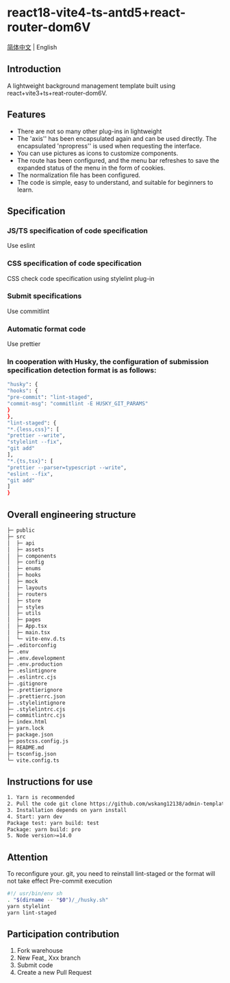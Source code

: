# react18-vite4-ts-antd5+react-router-dom6V

[简体中文](./README.md) | English

## Introduction
A lightweight background management template built using react+vite3+ts+reat-router-dom6V.
## Features
- There are not so many other plug-ins in lightweight
- The 'axis'' has been encapsulated again and can be used directly. The encapsulated 'npropress'' is used when requesting the interface.
- You can use pictures as icons to customize components.
- The route has been configured, and the menu bar refreshes to save the expanded status of the menu in the form of cookies.
- The normalization file has been configured.
- The code is simple, easy to understand, and suitable for beginners to learn.
## Specification
### JS/TS specification of code specification
Use eslint
### CSS specification of code specification
CSS check code specification using stylelint plug-in
### Submit specifications
Use commitlint
### Automatic format code
Use prettier
### In cooperation with Husky, the configuration of submission specification detection format is as follows:
```bash
"husky": {
"hooks": {
"pre-commit": "lint-staged",
"commit-msg": "commitlint -E HUSKY_GIT_PARAMS"
}
},
"lint-staged": {
"*.{less,css}": [
"prettier --write",
"stylelint --fix",
"git add"
],
"*.{ts,tsx}": [
"prettier --parser=typescript --write",
"eslint --fix",
"git add"
]
}
```
## Overall engineering structure
```bash         
├─ public            
├─ src
│  ├─ api              
│  ├─ assets            
│  ├─ components       
│  ├─ config       
│  ├─ enums              
│  ├─ hooks              
│  ├─ mock                
│  ├─ layouts            
│  ├─ routers             
│  ├─ store            
│  ├─ styles             
│  ├─ utils           
│  ├─ pages             
│  ├─ App.tsx            
│  ├─ main.tsx          
│  └─ vite-env.d.ts       
├─ .editorconfig          
├─ .env                  
├─ .env.development    
├─ .env.production     
├─ .eslintignore        
├─ .eslintrc.cjs         
├─ .gitignore            
├─ .prettierignore     
├─ .prettierrc.json       
├─ .stylelintignore       
├─ .stylelintrc.cjs       
├─ commitlintrc.cjs    
├─ index.html            
├─ yarn.lock          
├─ package.json          
├─ postcss.config.js      
├─ README.md            
├─ tsconfig.json       
└─ vite.config.ts        
``` 

## Instructions for use
```bash
1. Yarn is recommended
2. Pull the code git clone https://github.com/wskang12138/admin-template.git
3. Installation depends on yarn install
4. Start: yarn dev
Package test: yarn build: test
Package: yarn build: pro
5. Node version>=14.0
```
## Attention
To reconfigure your. git, you need to reinstall lint-staged or the format will not take effect
Pre-commit execution
```bash
#!/ usr/bin/env sh
. "$(dirname -- "$0")/_/husky.sh"
yarn stylelint
yarn lint-staged
```
## Participation contribution
1. Fork warehouse
2. New Feat_ Xxx branch
3. Submit code
4. Create a new Pull Request
